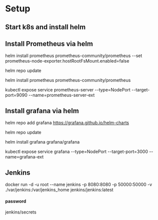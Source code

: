 # Setup

## Start k8s and install helm

## Install Prometheus via helm

helm install prometheus prometheus-community/prometheus --set prometheus-node-exporter.hostRootFsMount.enabled=false

helm repo update

helm install prometheus prometheus-community/prometheus

kubectl expose service prometheus-server --type=NodePort --target-port=9090 --name=prometheus-server-ext

## Install grafana via helm

helm repo add grafana https://grafana.github.io/helm-charts

helm repo update

helm install grafana grafana/grafana

kubectl expose service grafana --type=NodePort --target-port=3000 --name=grafana-ext

## Jenkins

docker run -d -u root --name jenkins -p 8080:8080 -p 50000:50000 -v ./var/jenkins:/var/jenkins_home jenkins/jenkins:latest

#### password

jenkins/secrets
